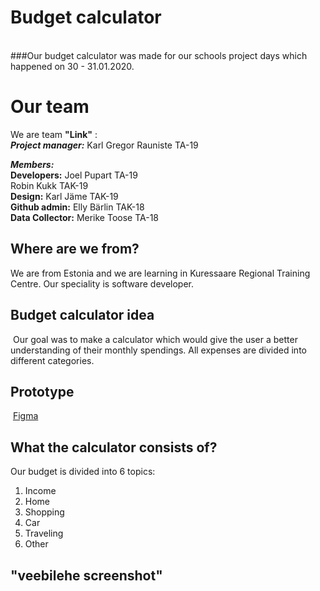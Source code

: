 # Budget calculator
​  
###Our budget calculator was made for our schools project days which happened on 30 - 31.01.2020.
​
# Our team

We are team **"Link"** :  
**_Project manager:_**    Karl Gregor Rauniste TA-19  

**_Members:_**   
**Developers:** Joel Pupart TA-19  
Robin Kukk TAK-19  
**Design:** Karl Jäme TAK-19  
**Github admin:** Elly Bärlin TAK-18  
**Data Collector:** Merike Toose TA-18  

## Where are we from?
We are from Estonia and we are learning in Kuressaare Regional Training Centre. Our speciality is software developer.
​

## Budget calculator idea
​
Our goal was to make a calculator which would give the user a better understanding of their monthly spendings.   All expenses are divided into different categories.

## Prototype
​
[Figma](https://www.figma.com/proto/E79EiKySk5JltDVhHs77D6/projectv3?node-id=27%3A12&scaling=scale-down)
​
## What the calculator consists of?
Our budget is divided into 6 topics:
1. Income
2. Home
3. Shopping
4. Car
5. Traveling
6. Other

## "veebilehe screenshot"
